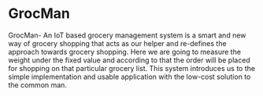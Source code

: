 # GrocMan
GrocMan- An IoT based grocery management system is a smart and new way of grocery shopping that acts as our helper and re-defines the approach towards grocery shopping. Here we  are going to measure the weight under the fixed value and according to that the order will be placed for  shopping on that particular grocery list. This system introduces us to the simple implementation and  usable application with the low-cost solution to the common man.
